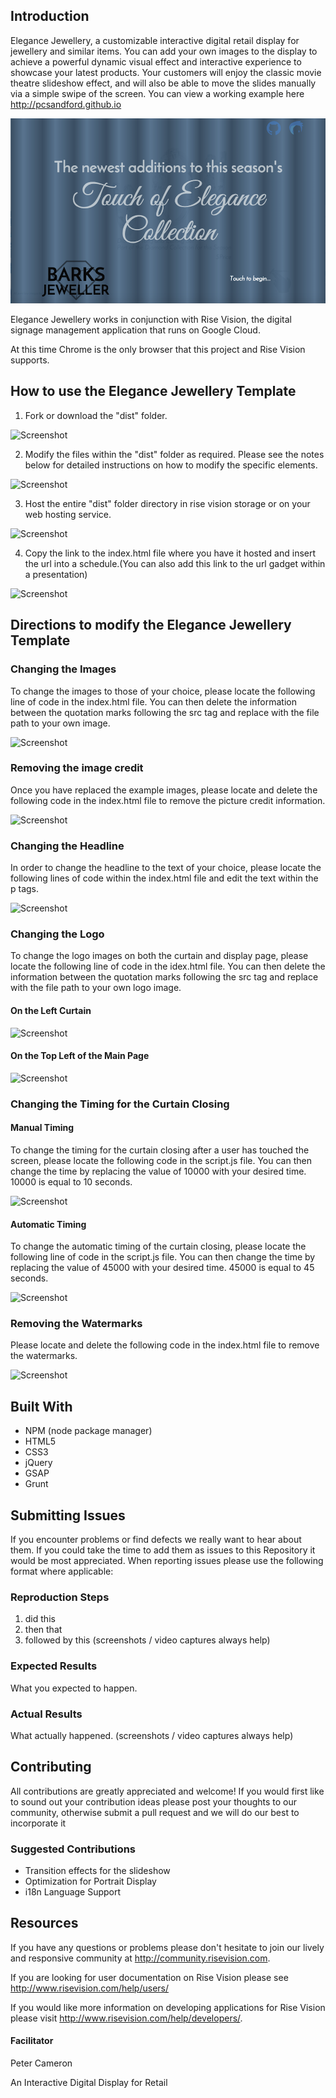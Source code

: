 ## Introduction

Elegance Jewellery, a customizable interactive digital retail display for jewellery and similar items. You can add your own images to the display to achieve a powerful dynamic visual effect and interactive experience to showcase your latest products. Your customers will enjoy the classic movie theatre slideshow effect, and will also be able to move the slides manually via a simple swipe of the screen. You can view a working example here http://pcsandford.github.io

![Screenshot](dist/assets/screenshot.png)


Elegance Jewellery works in conjunction with Rise Vision, the digital signage management application that runs on Google Cloud.

At this time Chrome is the only browser that this project and Rise Vision supports.

## How to use the Elegance Jewellery Template

1. Fork or download the "dist" folder.

![Screenshot](http://www.cameroncodes.com/elegance/eleganceImages/forkDescription.png)

2. Modify the files within the "dist" folder as required. Please see the notes below for detailed instructions on how to modify the specific elements.

![Screenshot](http://www.cameroncodes.com/elegance/eleganceImages/fileGuide.png)

3. Host the entire "dist" folder directory in rise vision storage or on your web hosting service.

![Screenshot](http://www.cameroncodes.com/elegance/eleganceImages/storage1.png)

4. Copy the link to the index.html file where you have it hosted and insert the url into a schedule.(You can also add this link to the url gadget within a presentation)

![Screenshot](http://www.cameroncodes.com/elegance/eleganceImages/storage2.png)

## Directions to modify the Elegance Jewellery Template

### Changing the Images 

To change the images to those of your choice, please locate the following line of code in the index.html file. You can then delete
the information between the quotation marks following the src tag and replace with the file path to your own image. 

![Screenshot](http://www.cameroncodes.com/elegance/eleganceImages/image.png)

### Removing the image credit

Once you have replaced the example images, please locate and delete the following code in the index.html file to remove the picture credit information.

![Screenshot](http://www.cameroncodes.com/elegance/eleganceImages/credit.png)

### Changing the Headline

In order to change the headline to the text of your choice, please locate the following lines of code within the index.html file and edit the text within the p tags.

![Screenshot](http://www.cameroncodes.com/elegance/eleganceImages/headline.png)

### Changing the Logo

To change the logo images on both the curtain and display page, please locate the following line of code in the idex.html file. You can then
delete the information between the quotation marks following the src tag and replace with the file path to your own logo image.

#### On the Left Curtain

![Screenshot](http://www.cameroncodes.com/elegance/eleganceImages/logoCover.png)

#### On the Top Left of the Main Page

![Screenshot](http://www.cameroncodes.com/elegance/eleganceImages/mainlogo.png)

### Changing the Timing for the Curtain Closing

#### Manual Timing

To change the timing for the curtain closing after a user has touched the screen, please locate the following code in the script.js file. You can then
change the time by replacing the value of 10000 with your desired time. 10000 is equal to 10 seconds.

![Screenshot](http://www.cameroncodes.com/elegance/eleganceImages/manualTime.png)

#### Automatic Timing

To change the automatic timing of the curtain closing, please locate the following line of code in the script.js file. You can then
change the time by replacing the value of 45000 with your desired time. 45000 is equal to 45 seconds.

![Screenshot](http://www.cameroncodes.com/elegance/eleganceImages/automaticTime.png)

### Removing the Watermarks 

Please locate and delete the following code in the index.html file to remove the watermarks.

![Screenshot](http://www.cameroncodes.com/elegance/eleganceImages/watermarks.png)

## Built With

* NPM (node package manager)
* HTML5
* CSS3
* jQuery
* GSAP
* Grunt

## Submitting Issues

If you encounter problems or find defects we really want to hear about them. If you could take the time to add them as issues to this Repository it would be most appreciated. When reporting issues please use the following format where applicable:

### Reproduction Steps

1. did this
2. then that
3. followed by this (screenshots / video captures always help)

### Expected Results

What you expected to happen.

### Actual Results

What actually happened. (screenshots / video captures always help)

## Contributing

All contributions are greatly appreciated and welcome! If you would first like to sound out your contribution ideas please post your thoughts to our community, otherwise submit a pull request and we will do our best to incorporate it

### Suggested Contributions

* Transition effects for the slideshow
* Optimization for Portrait Display
* i18n Language Support

## Resources

If you have any questions or problems please don't hesitate to join our lively and responsive community at http://community.risevision.com.

If you are looking for user documentation on Rise Vision please see http://www.risevision.com/help/users/

If you would like more information on developing applications for Rise Vision please visit http://www.risevision.com/help/developers/.

#### Facilitator

Peter Cameron 

An Interactive Digital Display for Retail
